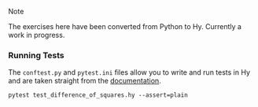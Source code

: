 > [!NOTE]
> The exercises here have been converted from Python to Hy. Currently a work in progress.

### Running Tests
The `conftest.py` and `pytest.ini` files allow you to write and run tests in Hy and are taken straight from the [documentation](https://github.com/hylang/hy/wiki/Compatibility-tips#pytest).

`pytest test_difference_of_squares.hy --assert=plain`